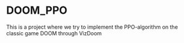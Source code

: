 # DOOM_PPO

This is a project where we try to implement the PPO-algorithm on the classic game DOOM through VizDoom
